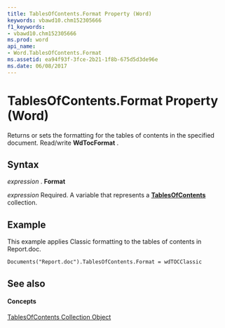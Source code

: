 ```yaml
---
title: TablesOfContents.Format Property (Word)
keywords: vbawd10.chm152305666
f1_keywords:
- vbawd10.chm152305666
ms.prod: word
api_name:
- Word.TablesOfContents.Format
ms.assetid: ea94f93f-3fce-2b21-1f8b-675d5d3de96e
ms.date: 06/08/2017
---
```



# TablesOfContents.Format Property (Word)

Returns or sets the formatting for the tables of contents in the specified document. Read/write  **WdTocFormat** .


## Syntax

 _expression_ . **Format**

 _expression_ Required. A variable that represents a **[TablesOfContents](tablesofcontents-object-word.md)** collection.


## Example

This example applies Classic formatting to the tables of contents in Report.doc.


```
Documents("Report.doc").TablesOfContents.Format = wdTOCClassic
```


## See also


#### Concepts


[TablesOfContents Collection Object](tablesofcontents-object-word.md)

